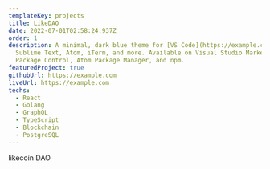 ```yaml
---
templateKey: projects
title: LikeDAO
date: 2022-07-01T02:58:24.937Z
order: 1
description: A minimal, dark blue theme for [VS Code](https://example.com),
  Sublime Text, Atom, iTerm, and more. Available on Visual Studio Marketplace,
  Package Control, Atom Package Manager, and npm.
featuredProject: true
githubUrl: https://example.com
liveUrl: https://example.com
techs:
  - React
  - Golang
  - GraphQL
  - TypeScript
  - Blockchain
  - PostgreSQL
---
```


likecoin DAO
